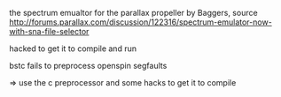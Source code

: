 the spectrum emualtor for the parallax propeller by Baggers,
source http://forums.parallax.com/discussion/122316/spectrum-emulator-now-with-sna-file-selector


hacked to get it to compile and run

bstc fails to preprocess
openspin segfaults

=> use the c preprocessor and some hacks to get it to compile

